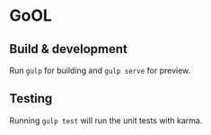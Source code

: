 # GoOL



## Build & development

Run `gulp` for building and `gulp serve` for preview.

## Testing

Running `gulp test` will run the unit tests with karma.
